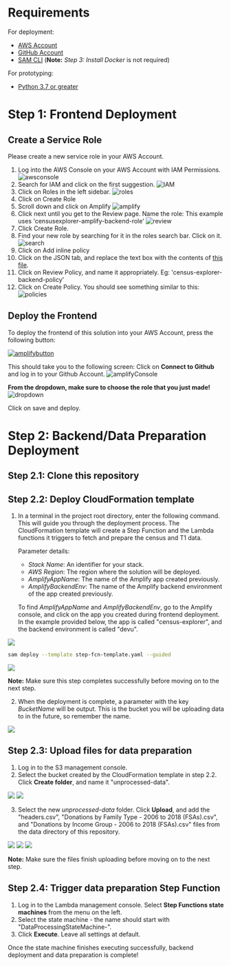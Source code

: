 # Requirements

For deployment:

- [AWS Account](https://aws.amazon.com/account/)
- [GitHub Account](https://github.com/)
- [SAM CLI](https://docs.aws.amazon.com/serverless-application-model/latest/developerguide/serverless-sam-cli-install.html) (**Note:** _Step 3: Install Docker_ is not required)

For prototyping:

- [Python 3.7 or greater](https://realpython.com/installing-python/)


# Step 1: Frontend Deployment

## Create a Service Role

Please create a new service role in your AWS Account.

1. Log into the AWS Console on your AWS Account with IAM Permissions.
   ![awsconsole](./screenshots/awsConsole.png)
2. Search for IAM and click on the first suggestion.
   ![IAM](./screenshots/iam.png)
3. Click on Roles in the left sidebar.
   ![roles](./screenshots/roles.png)
4. Click on Create Role
5. Scroll down and click on Amplify
   ![amplify](./screenshots/amplify.png)
6. Click next until you get to the Review page.
   Name the role: This example uses 'censusexplorer-amplify-backend-role'
   ![review](./screenshots/review.png)
7. Click Create Role.
8. Find your new role by searching for it in the roles search bar. Click on it.
   ![search](./screenshots/search.png)
9. Click on Add inline policy
10. Click on the JSON tab, and replace the text box with the contents of [this file](./servicePolicy.json).
11. Click on Review Policy, and name it appropriately. Eg: 'census-explorer-backend-policy'
12. Click on Create Policy. You should see something similar to this:
    ![policies](./screenshots/policies.png)

## Deploy the Frontend

To deploy the frontend of this solution into your AWS Account, press the following button:

[![amplifybutton](https://oneclick.amplifyapp.com/button.svg)](https://console.aws.amazon.com/amplify/home#/deploy?repo=https://github.com/UBC-CIC/census-explorer)

This should take you to the following screen: Click on **Connect to Github** and log in to your Github Account.
![amplifyConsole](./screenshots/amplifyConsole.png)

**From the dropdown, make sure to choose the role that you just made!**
![dropdown](./screenshots/dropdown.png)

Click on save and deploy.

# Step 2: Backend/Data Preparation Deployment

## Step 2.1: Clone this repository

## Step 2.2: Deploy CloudFormation template

1. In a terminal in the project root directory, enter the following command. This will guide you through the deployment process. The CloudFormation template will create a Step Function and the Lambda functions it triggers to fetch and prepare the census and T1 data.

   Parameter details:

   - *Stack Name*: An identifier for your stack.
   - *AWS Region*: The region where the solution will be deployed.
   - *AmplifyAppName*: The name of the Amplify app created previously.
   - *AmplifyBackendEnv*: The name of the Amplify backend environment of the app created previously.

   To find *AmplifyAppName* and *AmplifyBackendEnv*, go to the Amplify console, and click on the app you created during frontend deployment.  In the example provided below, the app is called "census-explorer", and the backend environment is called "devu".

<img src="./screenshots/step2.2.1_1.png">

```bash
sam deploy --template step-fcn-template.yaml --guided
```

<img src="./screenshots/step2.2.1_2.png">

**Note:** Make sure this step completes successfully before moving on to the next step.

2. When the deployment is complete, a parameter with the key _BucketName_ will be output. This is the bucket you will be uploading data to in the future, so remember the name.

<img src="./screenshots/step2.2.2.png">

## Step 2.3: Upload files for data preparation

1. Log in to the S3 management console.
2. Select the bucket created by the CloudFormation template in step 2.2. Click **Create folder**, and name it "unprocessed-data".

<img src="./screenshots/step2.3.2_1.png">

<img src="./screenshots/step2.3.2_2.png">

3. Select the new _unprocessed-data_ folder. Click **Upload**, and add the "headers.csv", "Donations by Family Type - 2006 to 2018 (FSAs).csv", and "Donations by Income Group - 2006 to 2018 (FSAs).csv" files from the data directory of this repository.

<img src="./screenshots/step2.3.3_1.png">

<img src="./screenshots/step2.3.3_2.png">

<img src="./screenshots/step2.3.3_3.png">

**Note:** Make sure the files finish uploading before moving on to the next step.

## Step 2.4: Trigger data preparation Step Function

1. Log in to the Lambda management console. Select **Step Functions state machines** from the menu on the left.
2. Select the state machine - the name should start with "DataProcessingStateMachine-".
3. Click **Execute**. Leave all settings at default.

Once the state machine finishes executing successfully, backend deployment and data preparation is complete!
